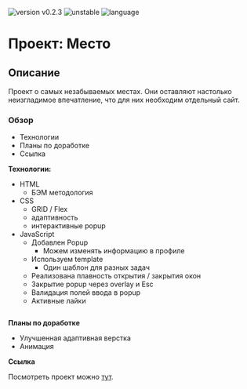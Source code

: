 ![version v0.2.3](https://img.shields.io/badge/version-v0.2.3-success)
![unstable](https://img.shields.io/badge/stability-unstable-red)
![language](https://img.shields.io/badge/language-HTML%20%2F%20CSS-blue)

# Проект: Место

## Описание

Проект о самых незабываемых местах. Они оставляют настолько неизгладимое впечатление, что для них необходим отдельный
сайт.

### Обзор

* Технологии
* Планы по доработке
* Ссылка

**Технологии:**

* HTML
    * БЭМ методология
* CSS
    * GRID / Flex
    * адаптивность
    * интерактивные popup
* JavaScript
    * Добавлен Popup
      * Можем изменять информацию в профиле
    * Используем template
      * Один шаблон для разных задач
    * Реализована плавность открытия / закрытия окон
    * Закрытие popup через overlay и Esc
    * Валидация полей ввода в popup
    * Активные лайки

<p align="center">
<img src="https://blog.theodo.com/c62edd75f2fd2e94c7fa9758db463f0b/debugging-css.gif" alt="">
</p>

**Планы по доработке**

* Улучшенная адаптивная верстка
* Анимация

**Ссылка**

Посмотреть проект можно [тут](https://alexsarva.github.io/mesto/index.html).
<p align="center">
<img src="https://media4.giphy.com/media/8Iv5lqKwKsZ2g/giphy.gif" alt="">
</p>
